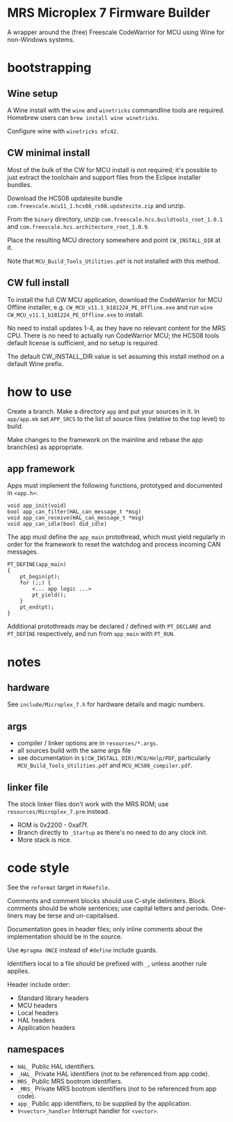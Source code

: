 MRS Microplex 7 Firmware Builder
================================
A wrapper around the (free) Freescale CodeWarrior for MCU using Wine for
non-Windows systems.


bootstrapping
=============

Wine setup
----------
A Wine install with the `wine` and `winetricks` commandline tools are required.
Homebrew users can `brew install wine winetricks`.

Configure wine with `winetricks mfc42`.

CW minimal install
------------------
Most of the bulk of the CW for MCU install is not required; it's possible to
just extract the toolchain and support files from the Eclipse installer
bundles.

Download the HCS08 updatesite bundle
`com.freescale.mcu11_1.hcs08_rs08.updatesite.zip` and unzip.

From the `binary` directory, unzip `com.freescale.hcs.buildtools_root_1.0.1` 
and `com.freescale.hcs.architecture_root_1.0.9`.

Place the resulting MCU directory somewhere and point `CW_INSTALL_DIR` at it.

Note that `MCU_Build_Tools_Utilities.pdf` is not installed with this method.

CW full install
---------------
To install the full CW MCU application, download the CodeWarrior for MCU 
Offline installer, e.g. `CW_MCU_v11.1_b181224_PE_Offline.exe` and run 
`wine CW_MCU_v11.1_b181224_PE_Offline.exe` to install.

No need to install updates 1-4, as they have no relevant content for the MRS
CPU. There is no need to actually run CodeWarrior MCU; the HCS08 tools default
license is sufficient, and no setup is required.

The default CW_INSTALL_DIR value is set assuming this install method on a
default Wine prefix.

how to use
==========

Create a branch. Make a directory `app` and put your sources in it. In
`app/app.mk` set `APP_SRCS` to the list of source files (relative to the top
level) to build.

Make changes to the framework on the mainline and rebase the app branch(es) as
appropriate.

app framework
-------------
Apps must implement the following functions, prototyped and documented in
`<app.h>`:

    void app_init(void)
    bool app_can_filter(HAL_can_message_t *msg)
    void app_can_receive(HAL_can_message_t *msg)
    void app_can_idle(bool did_idle)

The app must define the `app_main` protothread, which must yield regularly in 
order for the framework to reset the watchdog and process incoming CAN messages.

    PT_DEFINE(app_main)
    {
        pt_begin(pt);
        for (;;) {
            <... app logic ...>
            pt_yield();
        }
        pt_end(pt);
    }

Additional protothreads may be declared / defined with `PT_DECLARE` and 
`PT_DEFINE` respectively, and run from `app_main` with `PT_RUN`.

notes
=====

hardware
--------
See `include/Microplex_7.h` for hardware details and magic numbers.

args
----
 - compiler / linker options are in `resources/*.args`.
 - all sources build with the same args file
 - see documentation in `$(CW_INSTALL_DIR)/MCU/Help/PDF`, particularly 
   `MCU_Build_Tools_Utilities.pdf` and `MCU_HCS08_compiler.pdf`.

linker file
-----------
The stock linker files don't work with the MRS ROM; use 
`resources/Microplex_7.prm` instead.

 - ROM is 0x2200 - 0xaf7f.
 - Branch directly to `_Startup` as there's no need to do any clock init.
 - More stack is nice.

code style
==========

See the `reformat` target in `Makefile`.

Comments and comment blocks should use C-style delimiters. Block comments 
should be whole sentences; use capital letters and periods. One-liners
may be terse and un-capitalised.

Documentation goes in header files; only inline comments about the
implementation should be in the source.

Use `#pragma ONCE` instead of `#define` include guards.

Identifiers local to a file should be prefixed with `_`, unless another 
rule applies.

Header include order:
 - Standard library headers
 - MCU headers
 - Local headers
 - HAL headers
 - Application headers

namespaces
----------
 - `HAL_`               Public HAL identifiers.
 - `_HAL_`              Private HAL identifiers (not to be referenced from app code).
 - `MRS_`               Public MRS bootrom identifiers.
 - `_MRS_`              Private MRS bootrom identifiers (not to be referenced from app code).
 - `app_`               Public app identifiers, to be supplied by the application.
 - `V<vector>_handler`  Interrupt handler for `<vector>`.

